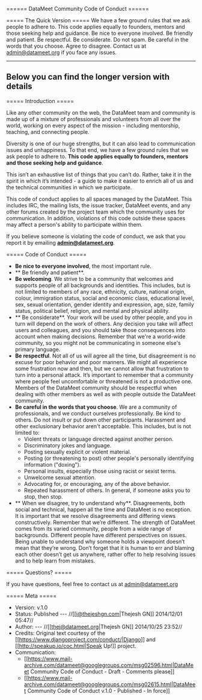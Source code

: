 ====== DataMeet Community Code of Conduct ======

===== The Quick Version =====
We have a few ground rules that we ask people to adhere to. This code applies equally to founders, mentors and those seeking help and guidance. Be nice to everyone involved. Be friendly and patient. Be respectful. Be considerate. Do not spam. Be careful in the words that you choose. Agree to disagree. Contact us at admin@datameet.org if you face any issues.


----
Below you can find the longer version with details
----


===== Introduction =====

Like any other community on the web, the DataMeet team and community is made up of a mixture of professionals and volunteers from all over the world, working on every aspect of the mission - including mentorship, teaching, and connecting people.

Diversity is one of our huge strengths, but it can also lead to communication issues and unhappiness. To that end, we have a few ground rules that we ask people to adhere to. **This code applies equally to founders, mentors and those seeking help and guidance**.

This isn’t an exhaustive list of things that you can’t do. Rather, take it in the spirit in which it’s intended - a guide to make it easier to enrich all of us and the technical communities in which we participate.

This code of conduct applies to all spaces managed by the DataMeet. This includes IRC, the mailing lists, the issue tracker, DataMeet events, and any other forums created by the project team which the community uses for communication. In addition, violations of this code outside these spaces may affect a person's ability to participate within them.

If you believe someone is violating the code of conduct, we ask that you report it by emailing **admin@datameet.org**. 

===== Code of Conduct =====


  * **Be nice to everyone involved**, the most important rule.
  * ** Be friendly and patient**.
  * **Be welcoming**. We strive to be a community that welcomes and supports people of all backgrounds and identities. This includes, but is not limited to members of any race, ethnicity, culture, national origin, colour, immigration status, social and economic class, educational level, sex, sexual orientation, gender identity and expression, age, size, family status, political belief, religion, and mental and physical ability.
  * ** Be considerate**. Your work will be used by other people, and you in turn will depend on the work of others. Any decision you take will affect users and colleagues, and you should take those consequences into account when making decisions. Remember that we're a world-wide community, so you might not be communicating in someone else's primary language.
  * **Be respectful**. Not all of us will agree all the time, but disagreement is no excuse for poor behavior and poor manners. We might all experience some frustration now and then, but we cannot allow that frustration to turn into a personal attack. It’s important to remember that a community where people feel uncomfortable or threatened is not a productive one. Members of the DataMeet community should be respectful when dealing with other members as well as with people outside the DataMeet community.
  * **Be careful in the words that you choose**. We are a community of professionals, and we conduct ourselves professionally. Be kind to others. Do not insult or put down other participants. Harassment and other exclusionary behavior aren't acceptable. This includes, but is not limited to:
    * Violent threats or language directed against another person.
    * Discriminatory jokes and language.
    * Posting sexually explicit or violent material.
    * Posting (or threatening to post) other people's personally identifying information ("doxing").
    * Personal insults, especially those using racist or sexist terms.
    * Unwelcome sexual attention.
    * Advocating for, or encouraging, any of the above behavior.
    * Repeated harassment of others. In general, if someone asks you to stop, then stop. 
  * ** When we disagree, try to understand why**. Disagreements, both social and technical, happen all the time and DataMeet is no exception. It is important that we resolve disagreements and differing views constructively. Remember that we’re different. The strength of DataMeet comes from its varied community, people from a wide range of backgrounds. Different people have different perspectives on issues. Being unable to understand why someone holds a viewpoint doesn’t mean that they’re wrong. Don’t forget that it is human to err and blaming each other doesn’t get us anywhere, rather offer to help resolving issues and to help learn from mistakes.




===== Questions? =====

If you have questions, feel free to contact us at admin@datameet.org

===== Meta =====

  * Version: v.1.0
  * Status: Published  --- //[[i@thejeshgn.com|Thejesh GN]] 2014/12/01 05:47//
  * Author:  --- //[[thej@datameet.org|Thejesh GN]] 2014/10/25 23:52//
  * Credits: Original text courtesy of the [[https://www.djangoproject.com/conduct/|Django]] and [[http://speakup.io/coc.html|Speak Up!]] project.
  * Communication:
    * [[https://www.mail-archive.com/datameet@googlegroups.com/msg02596.html|DataMeet Community Code of Conduct - Draft - Comments please]] 
    * [[https://www.mail-archive.com/datameet@googlegroups.com/msg02615.html|DataMeet Community Code of Conduct v.1.0 - Published - In force]]